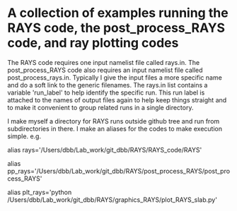 # A collection of examples running the RAYS code, the post_process_RAYS code, and ray plotting codes

The RAYS code requires one input namelist file called rays.in.  The 
post\_process\_RAYS code also requires an input namelist file called 
post\_process\_rays.in.  Typically I give the input files a more specific name
and do a soft link to the generic filenames.  The rays.in list contains a variable
\'run\_label\' to help identify the specific run.  This run label is attached to the
names of output files again to help keep things straight and to make it convenient to
group related runs in a single directory.

I make myself a directory for RAYS runs outside github tree and run from subdirectories
in there.  I make an aliases for the codes to make execution simple. e.g.


alias rays=\'/Users/dbb/Lab\_work/git\_dbb/RAYS/RAYS\_code/RAYS\'

alias pp\_rays=\'/Users/dbb/Lab\_work/git\_dbb/RAYS/post\_process\_RAYS/post\_process\_RAYS\'

alias plt\_rays=\'python /Users/dbb/Lab\_work/git\_dbb/RAYS/graphics\_RAYS/plot\_RAYS\_slab.py\'

